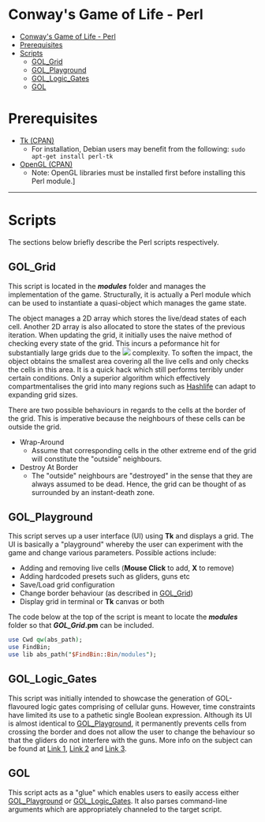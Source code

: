 # Conway's Game of Life - Perl
- [Conway's Game of Life - Perl](#conways-game-of-life---perl)
- [Prerequisites](#prerequisites)
- [Scripts](#scripts)
  - [GOL_Grid](#gol_grid)
  - [GOL_Playground](#gol_playground)
  - [GOL_Logic_Gates](#gol_logic_gates)
  - [GOL](#gol)

# Prerequisites
* [Tk (CPAN)](https://metacpan.org/pod/Tk)
    - For installation, Debian users may benefit from the following: ```sudo apt-get install perl-tk```
* [OpenGL (CPAN)](https://metacpan.org/pod/OpenGL)
    - Note: OpenGL libraries must be installed first before installing this Perl module.]

***
# Scripts
The sections below briefly describe the Perl scripts respectively.

## GOL_Grid
This script is located in the **_modules_** folder and manages the implementation of the game. Structurally, it is actually a Perl module which can be used to instantiate a quasi-object which manages the game state.

The object manages a 2D array which stores the live/dead states of each cell. Another 2D array is also allocated to store the states of the previous iteration. When updating the grid, it initially uses the naive method of checking every state of the grid. This incurs a peformance hit for substantially large grids due to the <img src="https://render.githubusercontent.com/render/math?math=O($n^2)"> complexity. To soften the impact, the object obtains the smallest area covering all the live cells and only checks the cells in this area. It is a quick hack which still performs terribly under certain conditions. Only a superior algorithm which effectively compartmentalises the grid into many regions such as [Hashlife](https://www.drdobbs.com/jvm/an-algorithm-for-compressing-space-and-t/184406478) can adapt to expanding grid sizes.

There are two possible behaviours in regards to the cells at the border of the grid. This is imperative because the neighbours of these cells can be outside the grid.
* Wrap-Around
    - Assume that corresponding cells in the other extreme end of the grid will constitute the "outside" neighbours.
* Destroy At Border
    - The "outside" neighbours are "destroyed" in the sense that they are always assumed to be dead. Hence, the grid can be thought of as surrounded by an instant-death zone.

## GOL_Playground
This script serves up a user interface (UI) using **Tk** and displays a grid. The UI is basically a "playground" whereby the user can experiment with the game and change various parameters. Possible actions include:
* Adding and removing live cells (**Mouse Click** to add, **X** to remove)
* Adding hardcoded presets such as gliders, guns etc
* Save/Load grid configuration
* Change border behaviour (as described in [GOL_Grid](#gol_grid))
* Display grid in terminal or **Tk** canvas or both

The code below at the top of the script is meant to locate the **_modules_** folder so that **_GOL_Grid_.pm** can be included.
```perl
use Cwd qw(abs_path);
use FindBin;
use lib abs_path("$FindBin::Bin/modules");
```

## GOL_Logic_Gates
This script was initially intended to showcase the generation of GOL-flavoured logic gates comprising of cellular guns. However, time constraints have limited its use to a pathetic single Boolean expression. Although its UI is almost identical to [GOL_Playground](#gol_playground), it permanently prevents cells from crossing the border and does not allow the user to change the behaviour so that the gliders do not interfere with the guns.
More info on the subject can be found at [Link 1](https://www.springer.com/gp/book/9781852335403), [Link 2](https://www.youtube.com/watch?v=vGWGeund3eA) and [Link 3](https://nicholas.carlini.com/writing/2020/digital-logic-game-of-life.html).


## GOL
This script acts as a "glue" which enables users to easily access either [GOL_Playground](#gol_playground) or [GOL_Logic_Gates](#gol_logic_gates). It also parses command-line arguments which are appropriately channeled to the target script.

